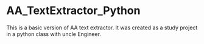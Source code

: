 # AA_TextExtractor_Python
This is a basic version of AA text extractor. It was created as a study project in a python class with uncle Engineer.
